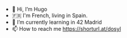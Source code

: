 - 👋 Hi, I’m Hugo
- 🇫🇷 I'm French, living in Spain.
- 🌱 I’m currently learning in 42 Madrid
- 📫 How to reach me https://shorturl.at/dosyI

<!---
Hugomal/Hugomal is a ✨ special ✨ repository because its `README.md` (this file) appears on your GitHub profile.
You can click the Preview link to take a look at your changes.
--->
